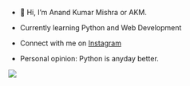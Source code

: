 - 👋 Hi, I’m Anand Kumar Mishra or AKM.

- Currently learning Python and Web Development

- Connect with me on [Instagram](https://www.instagram.com/ctfu_anand/)

- Personal opinion: Python is anyday better.

![](https://komarev.com/ghpvc/?username=akm-xdd&label=PROFILE+VIEWS)
